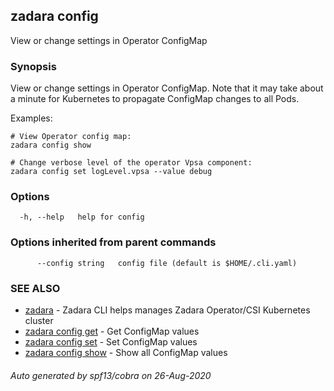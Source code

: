 ## zadara config

View or change settings in Operator ConfigMap

### Synopsis

View or change settings in Operator ConfigMap.
Note that it may take about a minute for Kubernetes to propagate ConfigMap changes to all Pods.

Examples:

	# View Operator config map:
	zadara config show

	# Change verbose level of the operator Vpsa component:
	zadara config set logLevel.vpsa --value debug


### Options

```
  -h, --help   help for config
```

### Options inherited from parent commands

```
      --config string   config file (default is $HOME/.cli.yaml)
```

### SEE ALSO

* [zadara](README.md)	 - Zadara CLI helps manages Zadara Operator/CSI Kubernetes cluster
* [zadara config get](zadara_config_get.md)	 - Get ConfigMap values
* [zadara config set](zadara_config_set.md)	 - Set ConfigMap values
* [zadara config show](zadara_config_show.md)	 - Show all ConfigMap values

###### Auto generated by spf13/cobra on 26-Aug-2020
